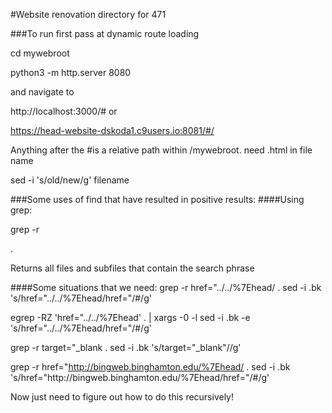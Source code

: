 #Website renovation directory for 471

###To run first pass at dynamic route loading

cd mywebroot

python3 -m http.server 8080

and navigate to

http://localhost:3000/# or

https://head-website-dskoda1.c9users.io:8081/#/

Anything after the #is a relative path within /mywebroot. need .html in file name



sed -i 's/old/new/g' filename

###Some uses of find that have resulted in positive results:
####Using grep:

grep -r <search phrase> .

Returns all files and subfiles that contain the search phrase

####Some situations that we need:
grep -r href=\"../../%7Ehead/ .
sed -i .bk 's/href="..\/..\/%7Ehead/href="\/#/g' <filename>

egrep -RZ 'href=\"..\/..\/%7Ehead' . | xargs -0 -l sed -i .bk -e 's/href="..\/..\/%7Ehead/href="\/#/g'

grep -r target=\"_blank .
sed -i .bk 's/target="_blank"//g' <filename>

grep -r href=\"http://bingweb.binghamton.edu/%7Ehead/ .
sed -i .bk 's/href="http:\/\/bingweb.binghamton.edu\/%7Ehead/href="\/#/g' <filename>

Now just need to figure out how to do this recursively!


